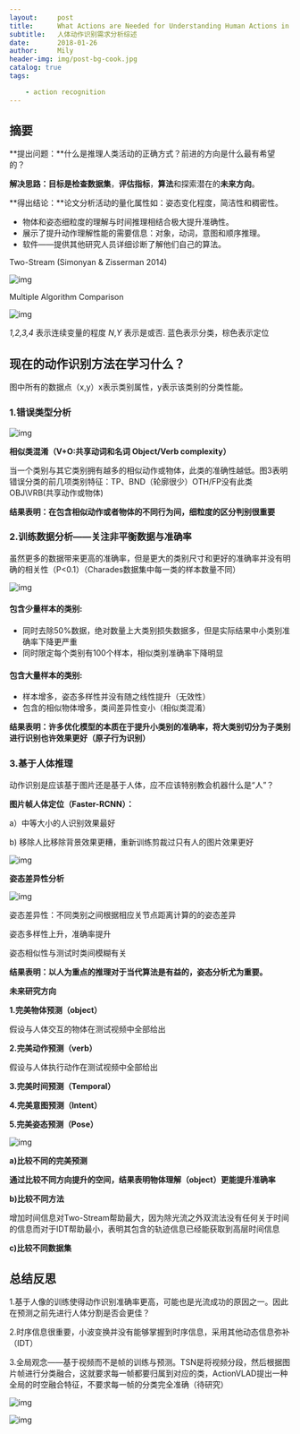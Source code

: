 ```yaml
---
layout:     post
title:      What Actions are Needed for Understanding Human Actions in Videos?
subtitle:   人体动作识别需求分析综述
date:       2018-01-26
author:     Mily
header-img: img/post-bg-cook.jpg
catalog: true
tags:

    - action recognition
---
```


## 摘要

**提出问题：**什么是推理人类活动的正确方式？前进的方向是什么最有希望的？

**解决思路：**目标是检查**数据集**，**评估指标**，**算法**和探索潜在的**未来方向**。

**得出结论：**论文分析活动的量化属性如：姿态变化程度，简洁性和稠密性。

- 物体和姿态细粒度的理解与时间推理相结合极大提升准确性。
- 展示了提升动作理解性能的需要信息：对象，动词，意图和顺序推理。
- 软件——提供其他研究人员详细诊断了解他们自己的算法。

Two-Stream (Simonyan & Zisserman 2014)

![img](https://note.youdao.com/yws/public/resource/c49d9a6f256d6dc8454709f13f4e0711/xmlnote/DE1FF5500827409FAC5734C76B99ACD9/7898)

Multiple Algorithm Comparison

![img](https://note.youdao.com/ynoteshare1/images/replace-img.png)

*1,2,3,4* 表示连续变量的程度 *N*,*Y* 表示是或否. 蓝色表示分类，棕色表示定位



## **现在的动作识别方法在学习什么？**

图中所有的数据点（x,y）x表示类别属性，y表示该类别的分类性能。

### **1.错误类型分析**

![img](https://note.youdao.com/ynoteshare1/images/replace-img.png)

**相似类混淆（V+O:共享动词和名词 Object/Verb complexity）**

当一个类别与其它类别拥有越多的相似动作或物体，此类的准确性越低。图3表明错误分类的前几项类别特征：TP、BND（轮廓很少）OTH/FP没有此类OBJ\VRB(共享动作或物体)

**结果表明：在包含相似动作或者物体的不同行为间，细粒度的区分判别很重要**

### **2.训练数据分析——关注非平衡数据与准确率**

虽然更多的数据带来更高的准确率，但是更大的类别尺寸和更好的准确率并没有明确的相关性（P<0.1）（Charades数据集中每一类的样本数量不同）

![img](https://note.youdao.com/ynoteshare1/images/replace-img.png)

#### **包含少量样本的类别:**

- 同时去除50%数据，绝对数量上大类别损失数据多，但是实际结果中小类别准确率下降更严重
- 同时限定每个类别有100个样本，相似类别准确率下降明显

#### **包含大量样本的类别:**

- 样本增多，姿态多样性并没有随之线性提升（无效性）
- 包含的相似物体增多，类间差异性变小（相似类混淆）

**结果表明：许多优化模型的本质在于提升小类别的准确率，将大类别切分为子类别进行识别也许效果更好（原子行为识别）**

### 3.基于人体推理

动作识别是应该基于图片还是基于人体，应不应该特别教会机器什么是“人”？

**图片帧人体定位（Faster-RCNN）：**

a）中等大小的人识别效果最好

b) 移除人比移除背景效果更糟，重新训练剪裁过只有人的图片效果更好

![img](https://note.youdao.com/ynoteshare1/images/replace-img.png)

**姿态差异性分析**

![img](https://note.youdao.com/ynoteshare1/images/replace-img.png)

姿态差异性：不同类别之间根据相应关节点距离计算的的姿态差异

姿态多样性上升，准确率提升

姿态相似性与测试时类间模糊有关

**结果表明：以人为重点的推理对于当代算法是有益的，姿态分析尤为重要。**



**未来研究方向**

**1.完美物体预测（object）**

假设与人体交互的物体在测试视频中全部给出

**2.完美动作预测（verb）**

假设与人体执行动作在测试视频中全部给出

**3.完美时间预测（Temporal）**

**4.完美意图预测（Intent）**

**5.完美姿态预测（Pose）**

![img](https://note.youdao.com/ynoteshare1/images/replace-img.png)

**a)比较不同的完美预测**

**通过比较不同方向提升的空间，结果表明物体理解（object）更能提升准确率**

**b)比较不同方法**

增加时间信息对Two-Stream帮助最大，因为除光流之外双流法没有任何关于时间的信息而对于IDT帮助最小，表明其包含的轨迹信息已经能获取到高层时间信息

**c)比较不同数据集**

## **总结反思**

1.基于人像的训练使得动作识别准确率更高，可能也是光流成功的原因之一。因此在预测之前先进行人体分割是否会更佳？

2.时序信息很重要，小波变换并没有能够掌握到时序信息，采用其他动态信息弥补（IDT）

3.全局观念——基于视频而不是帧的训练与预测。TSN是将视频分段，然后根据图片帧进行分类融合，这就要求每一帧都要归属到对应的类，ActionVLAD提出一种全局的时空融合特征，不要求每一帧的分类完全准确（待研究）

![img](https://note.youdao.com/ynoteshare1/images/replace-img.png)



![img](https://note.youdao.com/ynoteshare1/images/replace-img.png)